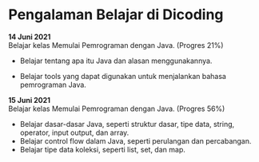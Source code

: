# Pengalaman Belajar di Dicoding

**14 Juni 2021**<br>
Belajar kelas Memulai Pemrograman dengan Java. (Progres 21%)
+ Belajar tentang apa itu Java dan alasan menggunakannya.
- Belajar tools yang dapat digunakan untuk menjalankan bahasa pemrograman Java.

**15 Juni 2021**<br>
Belajar kelas Memulai Pemrograman dengan Java. (Progres 56%)
* Belajar dasar-dasar Java, seperti struktur dasar, tipe data, string, operator, input output, dan array.
* Belajar control flow dalam Java, seperti perulangan dan percabangan.
* Belajar tipe data koleksi, seperti list, set, dan map.
